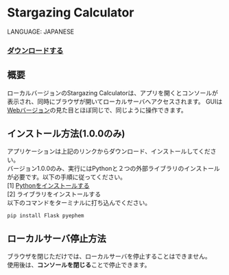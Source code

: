 # Stargazing Calculator

LANGUAGE: JAPANESE

### [ダウンロードする](https://github.com/mahiromiyake/stargazing/releases)

## 概要
ローカルバージョンのStargazing Calculatorは、アプリを開くとコンソールが表示され、同時にブラウザが開いてローカルサーバへアクセスされます。
GUIは[Webバージョン](https://www.skycluster.jp/stargazing)の見た目とほぼ同じで、同じように操作できます。

## インストール方法(1.0.0のみ)
アプリケーションは上記のリンクからダウンロード、インストールしてください。  
バージョン1.0.0のみ、実行にはPythonと２つの外部ライブラリのインストールが必要です。以下の手順に従ってください。  
[1] [Pythonをインストールする](https://www.python.org/downloads/)  
[2] ライブラリをインストールする  
以下のコマンドをターミナルに打ち込んでください。  

`pip install Flask pyephem`

## ローカルサーバ停止方法
ブラウザを閉じただけでは、ローカルサーバを停止することはできません。  
使用後は、**コンソールを閉じる**ことで停止できます。
